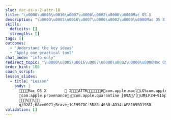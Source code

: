 ```yaml
---
slug: mac-os-x-2-attr-18
title: "\u0000\u0005\u0016\u0007\u0000\u0002\u0000\u0000Mac OS X        \u0000\u0002\u0000\u0000\u0000\t\u0000\u0000\u00002\u0000\u0000\u0001\u0000\u0000\u0000\u0002\u0000\u0000\u0001\u0000\u0000\u0000\u0000\u0000\u0000\u0000\u0000\u0000\u0000\u0000\u0000\u0000\u0000\u0000\u0000\u0000\u0000\u0000\u0000\u0000\u0000\u0000\u0000\u0000\u0000\u0000\u0000\u0000\u0000\u0000\u0000\u0000\u0000\u0000\u0000\u0000\u0000ATTR\u0000\u0000\u0000\u0000\u0000\u0000\u0001\u0000\u0000\u0001\u0004\u0000\u0000\u0000\u0000\u0000\u0000\u0000\u0000\u0000\u0000\u0000\u0000\u0000\u0000\u0000\u0000\u0000\u0000\u0004\u0000\u0000\u0001\u0004"
description: "\u0000\u0005\u0016\u0007\u0000\u0002\u0000\u0000Mac OS X        \u0000\u0002\u0000\u0000\u0000\t\u0000\u0000\u00002\u0000\u0000\u0001\u0000\u0000\u0000\u0002\u0000\u0000\u0001\u0000\u0000\u0000\u0000\u0000\u0000\u0000\u0000\u0000\u0000\u0000\u0000\u0000\u0000\u0000\u0000\u0000\u0000\u0000\u0000\u0000\u0000\u0000\u0000\u0000\u0000\u0000\u0000\u0000\u0000\u0000\u0000\u0000\u0000\u0000\u0000\u0000\u0000ATTR\u0000\u0000\u0000\u0000\u0000\u0000\u0001\u0000\u0000\u0001\u0004\u0000\u0000\u0000\u0000\u0000\u0000\u0000\u0000\u0000\u0000\u0000\u0000\u0000\u0000\u0000\u0000\u0000\u0000\u0004\u0000\u0000\u0001\u0004\u0000\u0000\u0000H\u0000\u0000\u000fcom.apple.macl\u0000\u0000\u0000\u0000\u0000\u0001L\u0000\u0000\u0000G\u0000\u0000%com.apple.metadata:kMDItemWhereFroms\u0000\u0000\u0000\u0001\u0000\u0000\u0000\u000b\u0000\u0000\u0015com.apple.prove\u2026"
skills:
  deficits: []
  strengths: []
tags: []
outcomes:
  - "Understand the key ideas"
  - "Apply one practical tool"
chat_mode: "info-only"
redirect_topic: "\u0000\u0005\u0016\u0007\u0000\u0002\u0000\u0000Mac OS X        \u0000\u0002\u0000\u0000\u0000\t\u0000\u0000\u00002\u0000\u0000\u0001\u0000\u0000\u0000\u0002\u0000\u0000\u0001\u0000\u0000\u0000\u0000\u0000\u0000\u0000\u0000\u0000\u0000\u0000\u0000\u0000\u0000\u0000\u0000\u0000\u0000\u0000\u0000\u0000\u0000\u0000\u0000\u0000\u0000\u0000\u0000\u0000\u0000\u0000\u0000\u0000\u0000\u0000\u0000\u0000\u0000ATTR\u0000\u0000\u0000\u0000\u0000\u0000\u0001\u0000\u0000\u0001\u0004\u0000\u0000\u0000\u0000\u0000\u0000\u0000\u0000\u0000\u0000\u0000\u0000\u0000\u0000\u0000\u0000\u0000\u0000\u0004\u0000\u0000\u0001\u0004"
order_hint: 100
coach_script:
lesson_slides:
  - title: "Lesson"
    body: |
          Mac OS X            	   2                                             ATTR                               H  com.apple.macl     L   G  %com.apple.metadata:kMDItemWhereFroms      
        com.apple.provenance      ;  com.apple.quarantine   }89A /[ s晩LFZH~91                                    bplist00_https://docs.google.com/
                                  % \
      q/0281;68ee6071;Brave;1CE997DC-5D83-4630-AD34-AF8105BD1958 
validation: []
---
```

